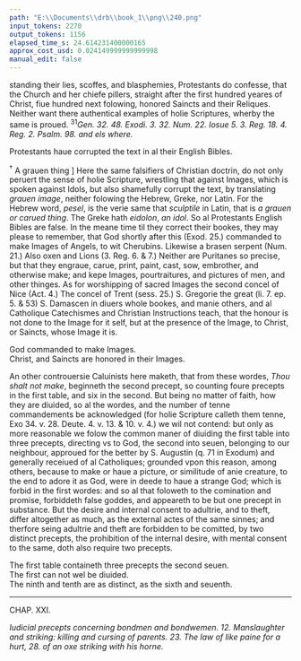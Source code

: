 ```yaml
---
path: "E:\\Documents\\drb\\book_1\\png\\240.png"
input_tokens: 2270
output_tokens: 1156
elapsed_time_s: 24.614231400000165
approx_cost_usd: 0.024149999999999998
manual_edit: false
---
```

standing their lies, scoffes, and blasphemies, Protestants do confesse, that the Church and her chiefe pillers, straight after the first hundred yeares of Christ, fiue hundred next folowing, honored Saincts and their Reliques. Neither want there authentical examples of holie Scriptures, wherby the same is proued. <sup>31</sup>*Gen. 32. 48. Exodi. 3. 32. Num. 22. Iosue 5. 3. Reg. 18. 4. Reg. 2. Psalm. 98. and els where.*

<aside>Protestants haue corrupted the text in al their English Bibles.</aside>

<sup>†</sup> A grauen thing ] Here the same falsifiers of Christian doctrin, do not only peruert the sense of holie Scripture, wrestling that against Images, which is spoken against Idols, but also shamefully corrupt the text, by translating *grauen image*, neither folowing the Hebrew, Greke, nor Latin. For the Hebrew word, *pesel*, is the verie same that *sculptile* in Latin, that is *a grauen or carued thing*. The Greke hath *eidolon*, *an idol*. So al Protestants English Bibles are false. In the meane time til they correct their bookes, they may please to remember, that God shortly after this (Exod. 25.) commanded to make Images of Angels, to wit Cherubins. Likewise a brasen serpent (Num. 21.) Also oxen and Lions (3. Reg. 6. & 7.) Neither are Puritanes so precise, but that they engraue, carue, print, paint, cast, sow, embrother, and otherwise make; and kepe Images, pourtraitures, and pictures of men, and other thinges. As for worshipping of sacred Images the second concel of Nice (Act. 4.) The concel of Trent (sess. 25.) S. Gregorie the great (li. 7. ep. 5. & 53) S. Damascen in diuers whole bookes, and manie others, and al Catholique Catechismes and Christian Instructions teach, that the honour is not done to the Image for it self, but at the presence of the Image, to Christ, or Saincts, whose Image it is.

<aside>God commanded to make Images.</aside>

<aside>Christ, and Saincts are honored in their Images.</aside>

An other controuersie Caluinists here maketh, that from these wordes, *Thou shalt not make*, beginneth the second precept, so counting foure precepts in the first table, and six in the second. But being no matter of faith, how they are diuided, so al the wordes, and the number of tenne commandements be acknowledged (for holie Scripture calleth them tenne, Exo 34. v. 28. Deute. 4. v. 13. & 10. v. 4.) we wil not contend: but only as more reasonable we folow the common maner of diuiding the first table into three precepts, directing vs to God, the second into seuen, belonging to our neighbour, approued for the better by S. Augustin (q. 71 in Exodum) and generally receiued of al Catholiques; grounded vpon this reason, among others, because to make or haue a picture, or similitude of anie creature, to the end to adore it as God, were in deede to haue a strange God; which is forbid in the first wordes: and so al that foloweth to the comination and promise, forbiddeth false goddes, and appeareth to be but one precept in substance. But the desire and internal consent to adultrie, and to theft, differ altogether as much, as the external actes of the same sinnes; and therfore seing adultrie and theft are forbidden to be comitted, by two distinct precepts, the prohibition of the internal desire, with mental consent to the same, doth also require two precepts.

<aside>The first table containeth three precepts the second seuen.</aside>

<aside>The first can not wel be diuided.</aside>

<aside>The ninth and tenth are as distinct, as the sixth and seuenth.</aside>

<hr>

CHAP. XXI.

*Iudicial precepts concerning bondmen and bondwemen. 12. Manslaughter and striking: killing and cursing of parents. 23. The law of like paine for a hurt, 28. of an oxe striking with his horne.*

[^1]: 31. Gen. 32. 48. Exodi. 3. 32. Num. 22. Iosue 5. 3. Reg. 18. 4. Reg. 2. Psalm. 98. and els where.